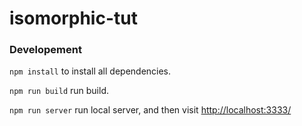 # isomorphic-tut

### Developement

`npm install` to install all dependencies.

`npm run build` run build.

`npm run server` run local server, and then visit [http://localhost:3333/](http://localhost:3333/)
